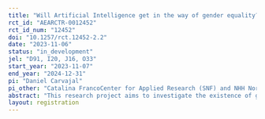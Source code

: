 ```yaml
---
title: "Will Artificial Intelligence get in the way of gender equality?"
rct_id: "AEARCTR-0012452"
rct_id_num: "12452"
doi: "10.1257/rct.12452-2.2"
date: "2023-11-06"
status: "in_development"
jel: "D91, I20, J16, O33"
start_year: "2023-11-07"
end_year: "2024-12-31"
pi: "Daniel Carvajal"
pi_other: "Catalina FrancoCenter for Applied Research (SNF) and NHH Norwegian School of Economics; Siri IsakssonNHH Norwegian School of Economics."
abstract: "This research project aims to investigate the existence of gender differences in the adoption and use of AI technologies, specifically ChatGPT. Previous studies have highlighted a "Digital Divide," showing disparities in internet usage between men and women. This project seeks to extend our understanding of this divide to the realm of AI technologies. We aim to (i) identify whether a gender gap exists in the adoption of ChatGPT, (ii) explore the underlying mechanisms driving any observed disparities, (iii) assess the impact of this gap on productivity, and (iv) evaluate the efficacy of interventions aimed at reducing the gender gap in AI adoption."
layout: registration
---
```


